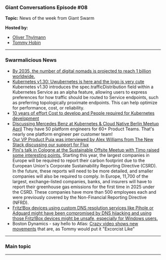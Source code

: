 
### Giant Conversations Episode #08

**Topic:** News of the week from Giant Swarm

**Hosted by:** 

* [Oliver Thylmann](https://twitter.com/othylmann)
* [Tommy Hobin](https://twitter.com/tommyhobin)

------------------------------------------------------------------------------------------------------------------------------
### Swarmalicious News 

- [By 2035, the number of digital nomads is projected to reach 1 billion worldwide.](https://techreport.com/statistics/digital-nomads-statistics/)
- [Kubernetes v1.30: Uwubernetes is here and the logo is very cute](https://kubernetes.io/blog/2024/04/17/kubernetes-v1-30-release/) Kubernetes v1.30 introduces the spec.trafficDistribution field within a Kubernetes Service as an alpha feature, allowing users to express preferences for how traffic should be routed to Service endpoints, such as preferring topologically proximate endpoints. This can help optimize for performance, cost, or reliability.
- [10 years of effort Cost to develop and People required for Kubernetes development](https://x.com/dims/status/1782426317192888556?s=46&t=mBcWwVPPyiofVH88lpzCpg) 
- [Discussing Mercedes Benz at Kubernetes & Cloud Native Berlin Meetup April](https://www.youtube.com/watch?v=K7VGsVPtWzI) They have 50 platform engineers for 60+ Product Teams. That's nearly one platform engineer per customer team!
- [Our VP Product Puja was interviewed by Alex Williams from The New Stack discussing our support for Flux](https://thenewstack.io/how-giant-swarm-is-helping-to-support-the-future-of-flux/)
- [Pini's talk in Cologne at the Sustainable Offsite Meetup with Timo raised some interesting points.](https://www.oliverwyman.com/our-expertise/insights/2023/aug/carbon-accounting-europe.html) Starting this year, the largest companies in Europe will be required to report their carbon footprint due to the European Union's Corporate Sustainability Reporting Directive (CSRD). In the future, these reports will need to be more detailed, and smaller companies will also be required to comply. In Europe, 11,700 of the largest, exchange-listed companies, banks, and insurers will have to report their greenhouse gas emissions for the first time in 2025 under the CSRD. These companies have more than 500 employees each and were previously covered by the Non-Financial Reporting Directive (NFRD).
- [Fritz!Box devices using custom DNS resolution services like Pihole or Adguard might have been compromised by DNS hijacking and using those Fritz!Box devices might be unsafe, especially for Windows users.](https://crapts.org/2024/04/21/all-fritz-box-modems-have-been-hijacked/)
- Boston Dynamics - say hello to Atlas: [Crazy video shows new movements](https://www.youtube.com/watch?v=29ECwExc-_M) that are, as Tommy would put it "Excorcist Like"

------------------------------------------------------------------------------------------------------------------------------

### Main topic




------------------------------------------------------------------------------------------------------------------------------

